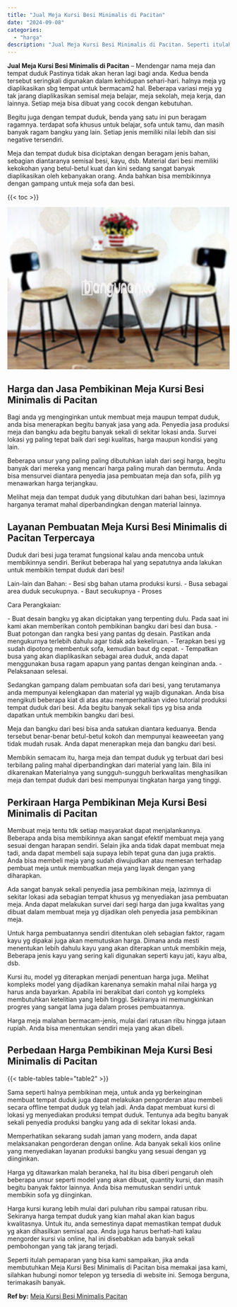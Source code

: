 ```yaml
---
title: "Jual Meja Kursi Besi Minimalis di Pacitan"
date: "2024-09-08"
categories: 
  - "harga"
description: "Jual Meja Kursi Besi Minimalis di Pacitan. Seperti itulah pemaparan yang bisa kami sampaikan, jika anda membutuhkan Meja Kursi Besi Minimalis di Pacitan bisa..."
---
```


**Jual Meja Kursi Besi Minimalis di Pacitan** – Mendengar nama meja dan tempat duduk Pastinya tidak akan heran lagi bagi anda. Kedua benda tersebut seringkali digunakan dalam kehidupan sehari-hari. halnya meja yg diaplikasikan sbg tempat untuk bermacam2 hal. Beberapa variasi meja yg tak jarang diaplikasikan semisal meja belajar, meja sekolah, meja kerja, dan lainnya. Setiap meja bisa dibuat yang cocok dengan kebutuhan.

Begitu juga dengan tempat duduk, benda yang satu ini pun beragam ragamnya. terdapat sofa khusus untuk belajar, sofa untuk tamu, dan masih banyak ragam bangku yang lain. Setiap jenis memiliki nilai lebih dan sisi negative tersendiri.

Meja dan tempat duduk bisa diciptakan dengan beragam jenis bahan, sebagian diantaranya semisal besi, kayu, dsb. Material dari besi memiliki kekokohan yang betul-betul kuat dan kini sedang sangat banyak diaplikasikan oleh kebanyakan orang. Anda bahkan bisa membikinnya dengan gampang untuk meja sofa dan besi.

{{< toc >}}

![Jual Meja Kursi Besi Minimalis di Pacitan](/images/jual-meja-besi-murah05.png)

## Harga dan Jasa Pembikinan Meja Kursi Besi Minimalis di Pacitan

Bagi anda yg menginginkan untuk membuat meja maupun tempat duduk, anda bisa menerapkan begitu banyak jasa yang ada. Penyedia jasa produksi meja dan bangku ada begitu banyak sekali di sekitar lokasi anda. Survei lokasi yg paling tepat baik dari segi kualitas, harga maupun kondisi yang lain.

Beberapa unsur yang paling paling dibutuhkan ialah dari segi harga, begitu banyak dari mereka yang mencari harga paling murah dan bermutu. Anda bisa mensurvei diantara penyedia jasa pembuatan meja dan sofa, pilih yg menawarkan harga terjangkau.

Melihat meja dan tempat duduk yang dibutuhkan dari bahan besi, lazimnya harganya teramat mahal diperbandingkan dengan material lainnya.

## Layanan Pembuatan Meja Kursi Besi Minimalis di Pacitan Terpercaya

Duduk dari besi juga teramat fungsional kalau anda mencoba untuk membikinnya sendiri. Berikut beberapa hal yang sepatutnya anda lakukan untuk membikin tempat duduk dari besi!

Lain-lain dan Bahan: - Besi sbg bahan utama produksi kursi. - Busa sebagai area duduk secukupnya. - Baut secukupnya - Proses

Cara Perangkaian:

\- Buat desain bangku yg akan diciptakan yang terpenting dulu. Pada saat ini kami akan memberikan contoh pembikinan bangku dari besi dan busa. - Buat potongan dan rangka besi yang pantas dg desain. Pastikan anda mengukurnya terlebih dahulu agar tidak ada kekeliruan. - Terapkan besi yg sudah dipotong membentuk sofa, kemudian baut dg cepat. - Tempatkan busa yang akan diaplikasikan sebagai area duduk, anda dapat menggunakan busa ragam apapun yang pantas dengan keinginan anda. - Pelaksanaan selesai.

Sedangkan gampang dalam pembuatan sofa dari besi, yang terutamanya anda mempunyai kelengkapan dan material yg wajib digunakan. Anda bisa mengikuti beberapa kiat di atas atau memperhatikan video tutorial produksi tempat duduk dari besi. Ada begitu banyak sekali tips yg bisa anda dapatkan untuk membikin bangku dari besi.

Meja dan bangku dari besi bisa anda satukan diantara keduanya. Benda tersebut benar-benar betul-betul kokoh dan mempunyai keaweeetan yang tidak mudah rusak. Anda dapat menerapkan meja dan bangku dari besi.

Membikin semacam itu, harga meja dan tempat duduk yg terbuat dari besi terbilang paling mahal diperbandingkan dari material yang lain. Bila ini dikarenakan Materialnya yang sungguh-sungguh berkwalitas menghasilkan meja dan tempat duduk dari besi mempunyai tingkatan harga yang tinggi.

## Perkiraan Harga Pembikinan Meja Kursi Besi Minimalis di Pacitan

Membuat meja tentu tdk setiap masyarakat dapat menjalankannya. Beberapa anda bisa membikinnya akan sangat efektif membuat meja yang sesuai dengan harapan sendiri. Selain jika anda tidak dapat membuat meja tadi, anda dapat membeli saja supaya lebih tepat guna dan juga praktis. Anda bisa membeli meja yang sudah diwujudkan atau memesan terhadap pembuat meja untuk membuatkan meja yang layak dengan yang diharapkan.

Ada sangat banyak sekali penyedia jasa pembikinan meja, lazimnya di sekitar lokasi ada sebagian tempat khusus yg menyediakan jasa pembuatan meja. Anda dapat melakukan survei dari segi harga dan juga kwalitas yang dibuat dalam membuat meja yg dijadikan oleh penyedia jasa pembikinan meja.

Untuk harga pembuatannya sendiri ditentukan oleh sebagian faktor, ragam kayu yg dipakai juga akan memutuskan harga. Dimana anda mesti menentukan lebih dahulu kayu yang akan diterapkan untuk membikin meja, Beberapa jenis kayu yang sering kali digunakan seperti kayu jati, kayu alba, dsb.

Kursi itu, model yg diterapkan menjadi penentuan harga juga. Melihat kompleks model yang dijadikan karenanya semakin mahal nilai harga yg harus anda bayarkan. Apabila ini berakibat dari contoh yg kompleks membutuhkan ketelitian yang lebih tinggi. Sekiranya ini memungkinkan progres yang sangat lama juga dalam proses pembuatannya.

Harga meja malahan bermacam-jenis, mulai dari ratusan ribu hingga jutaan rupiah. Anda bisa menentukan sendiri meja yang akan dibeli.

## Perbedaan Harga Pembikinan Meja Kursi Besi Minimalis di Pacitan

{{< table-tables table="table2" >}}

Sama seperti halnya pembikinan meja, untuk anda yg berkeinginan membuat tempat duduk juga dapat melakukan pengorderan atau membeli secara offline tempat duduk yg telah jadi. Anda dapat membuat kursi di lokasi yg menyediakan produksi tempat duduk. Tentunya ada begitu banyak sekali penyedia produksi bangku yang ada di sekitar lokasi anda.

Memperhatikan sekarang sudah jaman yang modern, anda dapat melaksanakan pengorderan dengan online. Ada banyak sekali kios online yang menyediakan layanan produksi bangku yang sesuai dengan yg diinginkan.

Harga yg ditawarkan malah beraneka, hal itu bisa diberi pengaruh oleh beberapa unsur seperti model yang akan dibuat, quantity kursi, dan masih begitu banyak faktor lainnya. Anda bisa memutuskan sendiri untuk membikin sofa yg diinginkan.

Harga kursi kurang lebih mulai dari puluhan ribu sampai ratusan ribu. Sekiranya harga tempat duduk yang kian mahal akan kian bagus kwalitasnya. Untuk itu, anda semestinya dapat memastikan tempat duduk yg akan dihasilkan semisal apa. Anda juga harus berhati-hati kalau mengorder kursi via online, hal ini disebabkan ada banyak sekali pembohongan yang tak jarang terjadi.

Seperti itulah pemaparan yang bisa kami sampaikan, jika anda membutuhkan Meja Kursi Besi Minimalis di Pacitan bisa memakai jasa kami, silahkan hubungi nomor telepon yg tersedia di website ini. Semoga berguna, terimakasih banyak.

**Ref by:** [Meja Kursi Besi Minimalis Pacitan](https://id.wikipedia.org/wiki/Meja)
